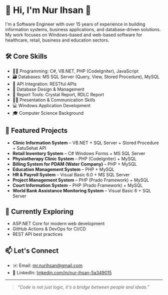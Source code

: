 # 👋 Hi, I'm Nur Ihsan 👋

I'm a Software Engineer with over 15 years of experience in building information systems, business applications, and database-driven solutions. My work focuses on Windows-based and web-based software for healthcare, retail, business and education sectors.

## 🛠 Core Skills

- 👨‍💻 Programming: C#, VB.NET, PHP (CodeIgniter), JavaScript
- 🗃 Databases: MS SQL Server (Query, View, Stored Procedure), MySQL
- 🔌 API Integration: RESTful APIs
- 🧠 Database Design & Management
- 🧾 Report Tools: Crystal Report, RDLC Report
- 🧑‍🏫 Presentation & Communication Skills
- 💻 Windows Application Development
- 🎓 Computer Science Background

## 🚀 Featured Projects

- **Clinic Information System** – VB.NET + SQL Server + Stored Procedure + SatuSehat API
- **Retail Inventory System** – C# Windows Forms + MS SQL Server
- **Physiotherapy Clinic System** – PHP (CodeIgniter) + MySQL
- **Billing System for PDAM (Water Company)** – PHP + MySQL
- **Education Management System** – PHP + MySQL
- **HR & Payroll System** – Visual Basic 6.0 + MS SQL Server
- **Project Management System** – PHP (Prado Framework) + MySQL
- **Court Information System** – PHP (Prado Framework) + MySQL
- **World Bank Assistance Monitoring System** – Visual Basic 6 + SQL Server

## 🌱 Currently Exploring

- ASP.NET Core for modern web development
- GitHub Actions & DevOps for CI/CD
- REST API best practices

## 📫 Let's Connect

- ✉️ Email: mr.nurihsan@gmail.com 
- 🔗 LinkedIn: [linkedin.com/in/nur-ihsan-5a349015](www.linkedin.com/in/nur-ihsan-5a349015)
---

> _“Code is not just logic, it's a bridge between people and ideas.”_


